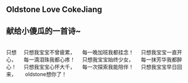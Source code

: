 ## Oldstone Love CokeJiang

## 献给小傻瓜的一首诗~
            
            只想
     只想我宝宝不曾疲累，
     每一晚加班我都挂念！
     只想我宝宝一直开心，
     每一滴泪珠我都心疼！
     只想我宝宝始终少女，
     每一抹芳华我都醉心！
     只想我宝宝心怀大千，
     每一次探索我能陪伴！
     只想我宝宝早日回来，
      oldstone想你了！
